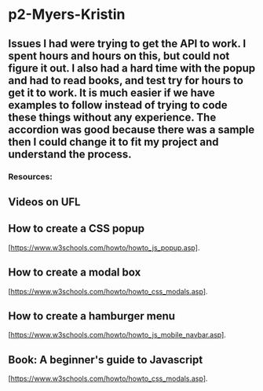# p2-Myers-Kristin
## Issues I had were trying to get the API to work. I spent hours and hours on this, but could not figure it out. I also had a hard time with the popup and had to read books, and test try for hours to get it to work. It is much easier if we have examples to follow instead of trying to code these things without any experience. The accordion was good because there was a sample then I could change it to fit my project and understand the process. 
### Resources:
## Videos on UFL
## How to create a CSS popup
[https://www.w3schools.com/howto/howto_js_popup.asp].
## How to create a modal box
[https://www.w3schools.com/howto/howto_css_modals.asp].
## How to create a hamburger menu
[https://www.w3schools.com/howto/howto_js_mobile_navbar.asp].
## Book: A beginner's guide to Javascript
[https://www.w3schools.com/howto/howto_css_modals.asp].
